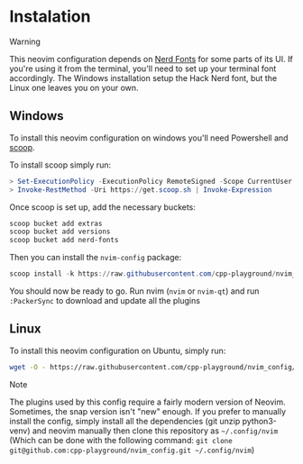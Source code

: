 # Instalation

> [!WARNING]  
> This neovim configuration depends on [Nerd Fonts](https://github.com/ryanoasis/nerd-fonts) for some parts of its UI. If you're using it from the terminal, you'll need to set up your terminal font accordingly.
> The Windows installation setup the Hack Nerd font, but the Linux one leaves you on your own. 

## Windows
To install this neovim configuration on windows you'll need Powershell and [scoop](https://scoop.sh/).

To install scoop simply run:
```powershell
> Set-ExecutionPolicy -ExecutionPolicy RemoteSigned -Scope CurrentUser
> Invoke-RestMethod -Uri https://get.scoop.sh | Invoke-Expression
```
Once scoop is set up, add the necessary buckets:
```powershell
scoop bucket add extras
scoop bucket add versions
scoop bucket add nerd-fonts
```
Then you can install the `nvim-config` package:
```powershell
scoop install -k https://raw.githubusercontent.com/cpp-playground/nvim_config/master/neovim-config.json
```
You should now be ready to go. Run nvim (`nvim` or `nvim-qt`) and run `:PackerSync` to download and update all the plugins

## Linux
To install this neovim configuration on Ubuntu, simply run:
```bash
wget -O - https://raw.githubusercontent.com/cpp-playground/nvim_config/master/setup.sh | bash
```

> [!NOTE]
> The plugins used by this config require a fairly modern version of Neovim. Sometimes, the snap version isn't "new" enough.
> If you prefer to manually install the config, simply install all the dependencies (git unzip python3-venv) and neovim manually
> then clone this repository as `~/.config/nvim` (Which can be done with the following command: `git clone git@github.com:cpp-playground/nvim_config.git ~/.config/nvim`)
